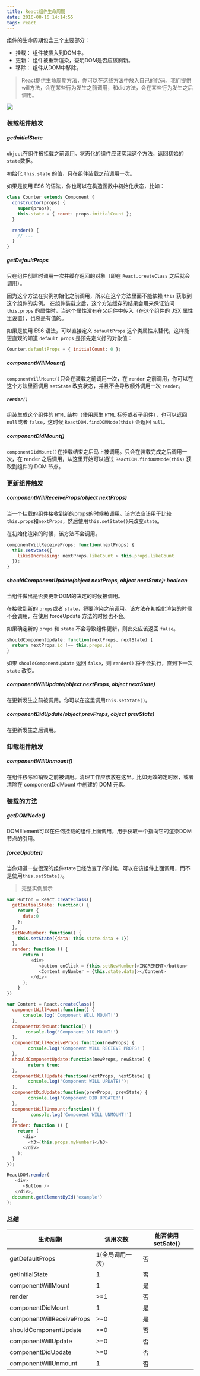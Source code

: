 ```yaml
---
title: React组件生命周期
date: 2016-08-16 14:14:55
tags: react
---
```

组件的生命周期包含三个主要部分：

- 挂载： 组件被插入到DOM中。
- 更新： 组件被重新渲染，查明DOM是否应该刷新。
- 移除： 组件从DOM中移除。

> React提供生命周期方法，你可以在这些方法中放入自己的代码。我们提供will方法，会在某些行为发生之前调用，和did方法，会在某些行为发生之后调用。

<img src="/myBlog/artical_imgs/component-lifecycle.jpg"/>


### 装载组件触发
##### getInitialState
`object`在组件被挂载之前调用。状态化的组件应该实现这个方法，返回初始的`state`数据。

初始化 `this.state` 的值，只在组件装载之前调用一次。

如果是使用 ES6 的语法，你也可以在构造函数中初始化状态，比如：

```javascript
class Counter extends Component {
  constructor(props) {
    super(props);
    this.state = { count: props.initialCount };
  }

  render() {
    // ...
  }
}
```

##### getDefaultProps

只在组件创建时调用一次并缓存返回的对象（即在 `React.createClass` 之后就会调用）。

因为这个方法在实例初始化之前调用，所以在这个方法里面不能依赖 `this` 获取到这个组件的实例。
在组件装载之后，这个方法缓存的结果会用来保证访问 `this.props` 的属性时，当这个属性没有在父组件中传入（在这个组件的 JSX 属性里设置），也总是有值的。

如果是使用 ES6 语法，可以直接定义 `defaultProps` 这个类属性来替代，这样能更直观的知道 `default props` 是预先定义好的对象值：

```javascript
Counter.defaultProps = { initialCount: 0 };
```

##### componentWillMount()
`componentWillMount()`只会在装载之前调用一次，在 `render` 之前调用，你可以在这个方法里面调用 `setState` 改变状态，并且不会导致额外调用一次 `render`。

##### `render()`
组装生成这个组件的 `HTML` 结构（使用原生 `HTML` 标签或者子组件），也可以返回 `null`或者 `false`，这时候 `ReactDOM.findDOMNode(this)` 会返回 `null`。

##### componentDidMount()
`componentDidMount()`在挂载结束之后马上被调用。只会在装载完成之后调用一次，在 render 之后调用，从这里开始可以通过 `ReactDOM.findDOMNode(this)` 获取到组件的 DOM 节点。


### 更新组件触发

##### componentWillReceiveProps(object nextProps)
当一个挂载的组件接收到新的props的时候被调用。该方法应该用于比较`this.props`和`nextProps`，然后使用`this.setState()`来改变`state`。

在初始化渲染的时候，该方法不会调用。

```javascript
componentWillReceiveProps: function(nextProps) {
  this.setState({
    likesIncreasing: nextProps.likeCount > this.props.likeCount
  });
}
```

##### shouldComponentUpdate(object nextProps, object nextState): boolean
当组件做出是否要更新DOM的决定的时候被调用。

在接收到新的 `props`或者 `state`，将要渲染之前调用。该方法在初始化渲染的时候不会调用，在使用 forceUpdate 方法的时候也不会。

如果确定新的 `props` 和 `state` 不会导致组件更新，则此处应该返回 `false`。


```javascript
shouldComponentUpdate: function(nextProps, nextState) {
  return nextProps.id !== this.props.id;
}
```

如果 `shouldComponentUpdate` 返回 `false`，则 `render()` 将不会执行，直到下一次 `state` 改变。

##### componentWillUpdate(object nextProps, object nextState)
在更新发生之前被调用。你可以在这里调用`this.setState()`。
##### componentDidUpdate(object prevProps, object prevState)
在更新发生之后调用。
### 卸载组件触发
##### componentWillUnmount()
在组件移除和销毁之前被调用。清理工作应该放在这里。比如无效的定时器，或者清除在 componentDidMount 中创建的 DOM 元素。

### 装载的方法
##### getDOMNode()
DOMElement可以在任何挂载的组件上面调用，用于获取一个指向它的渲染DOM节点的引用。
##### forceUpdate()
当你知道一些很深的组件state已经改变了的时候，可以在该组件上面调用，而不是使用`this.setState()`。

> 完整实例展示

```javascript
var Button = React.createClass({
  getInitialState: function() {
    return {
      data:0
    };
  },
  setNewNumber: function() {
    this.setState({data: this.state.data + 1})
  },
  render: function () {
      return (
         <div>
            <button onClick = {this.setNewNumber}>INCREMENT</button>
            <Content myNumber = {this.state.data}></Content>
         </div>
      );
    }
})

var Content = React.createClass({
  componentWillMount:function() {
      console.log('Component WILL MOUNT!')
  },
  componentDidMount:function() {
       console.log('Component DID MOUNT!')
  },
  componentWillReceiveProps:function(newProps) {
        console.log('Component WILL RECIEVE PROPS!')
  },
  shouldComponentUpdate:function(newProps, newState) {
        return true;
  },
  componentWillUpdate:function(nextProps, nextState) {
        console.log('Component WILL UPDATE!');
  },
  componentDidUpdate:function(prevProps, prevState) {
        console.log('Component DID UPDATE!')
  },
  componentWillUnmount:function() {
         console.log('Component WILL UNMOUNT!')
  },
  render: function () {
    return (
      <div>
        <h3>{this.props.myNumber}</h3>
      </div>
    );
  }
});

ReactDOM.render(
   <div>
      <Button />
   </div>,
  document.getElementById('example')
);

```

### 总结

| 生命周期 | 调用次数 | 能否使用setSate() |
| ------ | ----- | -------- |
| getDefaultProps |	1(全局调用一次) |	否 |
| getInitialState |	1	| 否 |
| componentWillMount |	1 |	是 |
| render |	>=1	| 否 |
| componentDidMount |	1	| 是 |
| componentWillReceiveProps |	>=0	| 是 |
| shouldComponentUpdate	 |>=0	| 否 |
| componentWillUpdate |	>=0	| 否 |
| componentDidUpdate |	>=0	 | 否 |
| componentWillUnmount |	1	| 否 |
